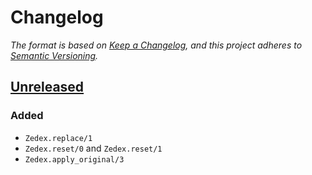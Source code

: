 # Changelog

*The format is based on [Keep a Changelog](https://keepachangelog.com/en/1.0.0/),
and this project adheres to [Semantic Versioning](https://semver.org/spec/v2.0.0.html).*

<!-- INSTRUCTIONS
1. Copy the template below and fill out relevant sections
2. Update the diff links at the bottom
3. Update the version number in `README.md`
-->

<!-- TEMPLATE (remove empty sections)

## [MAJOR.MINOR.PATCH] - YYYY-MM-DD

### Added

- New functionality

### Changed

- Changes to existing functionality

### Fixed

- Bug fixes

### Deprecated

- Soon to be removed functionality

### Removed

- Remove functionality

### Security

- Security related changes/fixes

-->

## [Unreleased]

### Added

- `Zedex.replace/1`
- `Zedex.reset/0` and `Zedex.reset/1`
- `Zedex.apply_original/3`

<!-- Diffs -->
[unreleased]: https://github.com/chriskdon/zedex/compare/v0.0.1...HEAD
<!-- [0.0.1]: https://github.com/chriskdon/zedex/compare/v0.0.0...v0.0.1
[0.0.0]: https://github.com/chriskdon/zedex/releases/tag/v0.0.0 -->